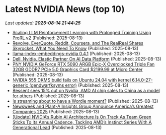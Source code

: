 # Latest NVIDIA News (top 10)
_Last updated: **2025-08-14 21:44:25**_

- [Scaling LLM Reinforcement Learning with Prolonged Training Using ProRL v2](https://developer.nvidia.com/blog/scaling-llm-reinforcement-learning-with-prolonged-training-using-prorl-v2/) (Published: 2025-08-13)
- [Revolve, EverQuote, Reddit, Coursera, and The RealReal Shares Skyrocket, What You Need To Know](https://finance.yahoo.com/news/revolve-everquote-reddit-coursera-realreal-212544458.html) (Published: 2025-08-13)
- [llama-index-embeddings-nvidia 0.4.1](https://pypi.org/project/llama-index-embeddings-nvidia/0.4.1/) (Published: 2025-08-13)
- [Dell, Nvidia, Elastic Partner On AI Data Platform](https://finance.yahoo.com/news/dell-nvidia-elastic-partner-ai-210740270.html) (Published: 2025-08-13)
- [PNY NVIDIA GeForce RTX 5090 ARGB Epic-X Overclocked Triple Fan 32GB GDDR7 PCIe 5.0 Graphics Card $2199.99 at Micro Center](https://slickdeals.net/f/18527674-pny-nvidia-geforce-rtx-5090-argb-epic-x-overclocked-triple-fan-32gb-gddr7-pcie-5-0-graphics-card-2199-99-at-micro-center) (Published: 2025-08-13)
- [NVIDIA 555 DKMS build fails on Ubuntu 24.04 with kernel 6.14.0-27-generic (gendwarfksyms error)](https://askubuntu.com/questions/1554457/nvidia-555-dkms-build-fails-on-ubuntu-24-04-with-kernel-6-14-0-27-generic-gendw) (Published: 2025-08-13)
- [Bessent sees 15% cut on Nvidia, AMD AI chip sales to China as a model for others](https://biztoc.com/x/a43b21d13c6bdde2) (Published: 2025-08-13)
- [Is streaming about to have a Wordle moment?](https://www.theverge.com/lowpass-newsletter/758917/streaming-gaming-netflix) (Published: 2025-08-13)
- [Newsweek and Plant-A Insights Group Announce America’s Greatest Companies 2025](https://www.globenewswire.com/news-release/2025/08/13/3133047/0/en/Newsweek-and-Plant-A-Insights-Group-Announce-America-s-Greatest-Companies-2025.html) (Published: 2025-08-13)
- [[Update] NVIDIA’s Rubin AI Architecture Is On Track As Team Green Sticks To Its Annual Cadence, Tackling AMD’s Instinct Series With A Generational Lead](https://wccftech.com/nvidia-rubin-ai-architecture-on-track/) (Published: 2025-08-13)
